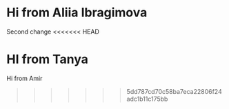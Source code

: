 # Hi from Aliia Ibragimova
Second change
<<<<<<< HEAD

HI from Tanya
=======
Hi from Amir 
>>>>>>> 5dd787cd70c58ba7eca22806f24adc1b11c175bb
